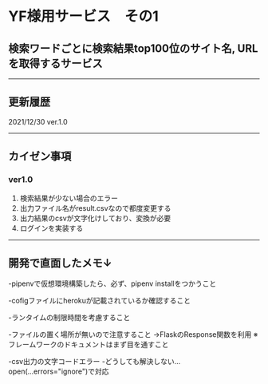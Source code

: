 # YF様用サービス　その1

## 検索ワードごとに検索結果top100位のサイト名, URLを取得するサービス

___

## 更新履歴
2021/12/30 ver.1.0

___

## カイゼン事項
### ver1.0
1. 検索結果が少ない場合のエラー
2. 出力ファイル名がresult.csvなので都度変更する
3. 出力結果のcsvが文字化けしており、変換が必要
4. ログインを実装する


___

## 開発で直面したメモ↓

-pipenvで仮想環境構築したら、必ず、pipenv installをつかうこと

-cofigファイルにherokuが記載されているか確認すること

-ランタイムの制限時間を考慮すること

-ファイルの置く場所が無いので注意すること
	→FlaskのResponse関数を利用
	※フレームワークのドキュメントはまず目を通すこと

-csv出力の文字コードエラー
	-どうしても解決しない... open(...errors="ignore")で対応

